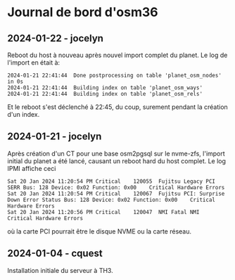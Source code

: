 # Journal de bord d'osm36

## 2024-01-22 - jocelyn

Reboot du host à nouveau après nouvel import complet du planet. Le log de l'import en était à:
```
2024-01-21 22:41:44  Done postprocessing on table 'planet_osm_nodes' in 0s
2024-01-21 22:41:44  Building index on table 'planet_osm_ways'
2024-01-21 22:41:44  Building index on table 'planet_osm_rels'
```
Et le reboot s'est déclenché à 22:45, du coup, surement pendant la création d'un index.


## 2024-01-21 - jocelyn

Après création d'un CT pour une base osm2pgsql sur le nvme-zfs, l'import initial du planet a été lancé, causant un reboot hard du host complet. Le log IPMI affiche ceci
```
Sat 20 Jan 2024 11:20:54 PM	Critical	120055	Fujitsu	Legacy PCI SERR Bus: 128 Device: 0x02 Function: 0x00	Critical Hardware Errors
Sat 20 Jan 2024 11:20:54 PM	Critical	120067	Fujitsu	PCI: Surprise Down Error Status Bus: 128 Device: 0x02 Function: 0x00	Critical Hardware Errors
Sat 20 Jan 2024 11:20:56 PM	Critical	120047	NMI	Fatal NMI	Critical Hardware Errors
```
où la carte PCI pourrait être le disque NVME ou la carte réseau.

## 2024-01-04 - cquest

Installation initiale du serveur à TH3.
